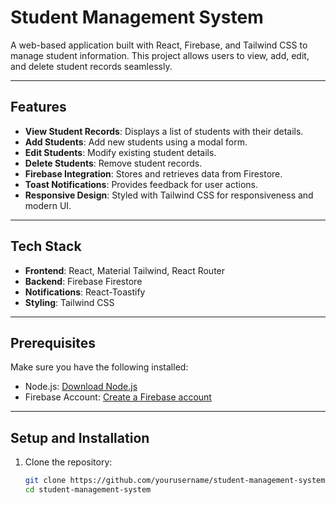# Student Management System

A web-based application built with React, Firebase, and Tailwind CSS to manage student information. This project allows users to view, add, edit, and delete student records seamlessly.

---

## Features

- **View Student Records**: Displays a list of students with their details.
- **Add Students**: Add new students using a modal form.
- **Edit Students**: Modify existing student details.
- **Delete Students**: Remove student records.
- **Firebase Integration**: Stores and retrieves data from Firestore.
- **Toast Notifications**: Provides feedback for user actions.
- **Responsive Design**: Styled with Tailwind CSS for responsiveness and modern UI.

---

## Tech Stack

- **Frontend**: React, Material Tailwind, React Router
- **Backend**: Firebase Firestore
- **Notifications**: React-Toastify
- **Styling**: Tailwind CSS

---

## Prerequisites

Make sure you have the following installed:

- Node.js: [Download Node.js](https://nodejs.org/)
- Firebase Account: [Create a Firebase account](https://firebase.google.com/)

---

## Setup and Installation

1. Clone the repository:
   ```bash
   git clone https://github.com/yourusername/student-management-system.git
   cd student-management-system


